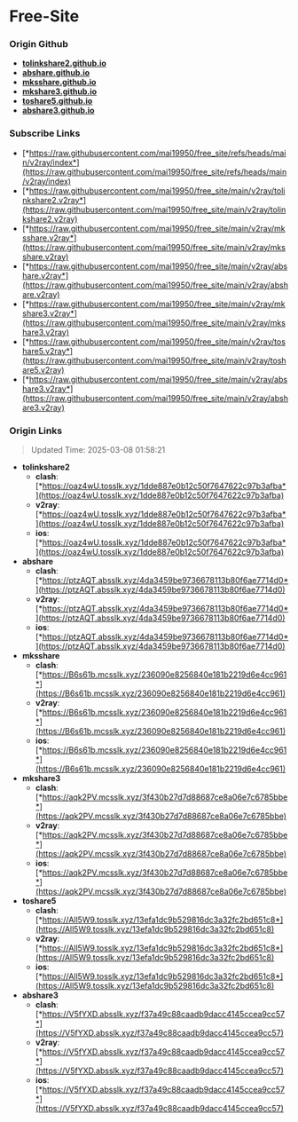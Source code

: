 # Free-Site

### Origin Github

- [**tolinkshare2.github.io**](https://github.com/tolinkshare2/tolinkshare2.github.io)
- [**abshare.github.io**](https://github.com/abshare/abshare.github.io)
- [**mksshare.github.io**](https://github.com/mksshare/mksshare.github.io)
- [**mkshare3.github.io**](https://github.com/mkshare3/mkshare3.github.io)
- [**toshare5.github.io**](https://github.com/toshare5/toshare5.github.io)
- [**abshare3.github.io**](https://github.com/abshare3/abshare3.github.io)

### Subscribe Links

- [*https://raw.githubusercontent.com/mai19950/free_site/refs/heads/main/v2ray/index*](https://raw.githubusercontent.com/mai19950/free_site/refs/heads/main/v2ray/index)
- [*https://raw.githubusercontent.com/mai19950/free_site/main/v2ray/tolinkshare2.v2ray*](https://raw.githubusercontent.com/mai19950/free_site/main/v2ray/tolinkshare2.v2ray)
- [*https://raw.githubusercontent.com/mai19950/free_site/main/v2ray/mksshare.v2ray*](https://raw.githubusercontent.com/mai19950/free_site/main/v2ray/mksshare.v2ray)
- [*https://raw.githubusercontent.com/mai19950/free_site/main/v2ray/abshare.v2ray*](https://raw.githubusercontent.com/mai19950/free_site/main/v2ray/abshare.v2ray)
- [*https://raw.githubusercontent.com/mai19950/free_site/main/v2ray/mkshare3.v2ray*](https://raw.githubusercontent.com/mai19950/free_site/main/v2ray/mkshare3.v2ray)
- [*https://raw.githubusercontent.com/mai19950/free_site/main/v2ray/toshare5.v2ray*](https://raw.githubusercontent.com/mai19950/free_site/main/v2ray/toshare5.v2ray)
- [*https://raw.githubusercontent.com/mai19950/free_site/main/v2ray/abshare3.v2ray*](https://raw.githubusercontent.com/mai19950/free_site/main/v2ray/abshare3.v2ray)

### Origin Links

> Updated Time: 2025-03-08 01:58:21

- **tolinkshare2**
  - **clash**: [*https://oaz4wU.tosslk.xyz/1dde887e0b12c50f7647622c97b3afba*](https://oaz4wU.tosslk.xyz/1dde887e0b12c50f7647622c97b3afba)
  - **v2ray**: [*https://oaz4wU.tosslk.xyz/1dde887e0b12c50f7647622c97b3afba*](https://oaz4wU.tosslk.xyz/1dde887e0b12c50f7647622c97b3afba)
  - **ios**: [*https://oaz4wU.tosslk.xyz/1dde887e0b12c50f7647622c97b3afba*](https://oaz4wU.tosslk.xyz/1dde887e0b12c50f7647622c97b3afba)
- **abshare**
  - **clash**: [*https://ptzAQT.absslk.xyz/4da3459be9736678113b80f6ae7714d0*](https://ptzAQT.absslk.xyz/4da3459be9736678113b80f6ae7714d0)
  - **v2ray**: [*https://ptzAQT.absslk.xyz/4da3459be9736678113b80f6ae7714d0*](https://ptzAQT.absslk.xyz/4da3459be9736678113b80f6ae7714d0)
  - **ios**: [*https://ptzAQT.absslk.xyz/4da3459be9736678113b80f6ae7714d0*](https://ptzAQT.absslk.xyz/4da3459be9736678113b80f6ae7714d0)
- **mksshare**
  - **clash**: [*https://B6s61b.mcsslk.xyz/236090e8256840e181b2219d6e4cc961*](https://B6s61b.mcsslk.xyz/236090e8256840e181b2219d6e4cc961)
  - **v2ray**: [*https://B6s61b.mcsslk.xyz/236090e8256840e181b2219d6e4cc961*](https://B6s61b.mcsslk.xyz/236090e8256840e181b2219d6e4cc961)
  - **ios**: [*https://B6s61b.mcsslk.xyz/236090e8256840e181b2219d6e4cc961*](https://B6s61b.mcsslk.xyz/236090e8256840e181b2219d6e4cc961)
- **mkshare3**
  - **clash**: [*https://aqk2PV.mcsslk.xyz/3f430b27d7d88687ce8a06e7c6785bbe*](https://aqk2PV.mcsslk.xyz/3f430b27d7d88687ce8a06e7c6785bbe)
  - **v2ray**: [*https://aqk2PV.mcsslk.xyz/3f430b27d7d88687ce8a06e7c6785bbe*](https://aqk2PV.mcsslk.xyz/3f430b27d7d88687ce8a06e7c6785bbe)
  - **ios**: [*https://aqk2PV.mcsslk.xyz/3f430b27d7d88687ce8a06e7c6785bbe*](https://aqk2PV.mcsslk.xyz/3f430b27d7d88687ce8a06e7c6785bbe)
- **toshare5**
  - **clash**: [*https://All5W9.tosslk.xyz/13efa1dc9b529816dc3a32fc2bd651c8*](https://All5W9.tosslk.xyz/13efa1dc9b529816dc3a32fc2bd651c8)
  - **v2ray**: [*https://All5W9.tosslk.xyz/13efa1dc9b529816dc3a32fc2bd651c8*](https://All5W9.tosslk.xyz/13efa1dc9b529816dc3a32fc2bd651c8)
  - **ios**: [*https://All5W9.tosslk.xyz/13efa1dc9b529816dc3a32fc2bd651c8*](https://All5W9.tosslk.xyz/13efa1dc9b529816dc3a32fc2bd651c8)
- **abshare3**
  - **clash**: [*https://V5fYXD.absslk.xyz/f37a49c88caadb9dacc4145ccea9cc57*](https://V5fYXD.absslk.xyz/f37a49c88caadb9dacc4145ccea9cc57)
  - **v2ray**: [*https://V5fYXD.absslk.xyz/f37a49c88caadb9dacc4145ccea9cc57*](https://V5fYXD.absslk.xyz/f37a49c88caadb9dacc4145ccea9cc57)
  - **ios**: [*https://V5fYXD.absslk.xyz/f37a49c88caadb9dacc4145ccea9cc57*](https://V5fYXD.absslk.xyz/f37a49c88caadb9dacc4145ccea9cc57)
